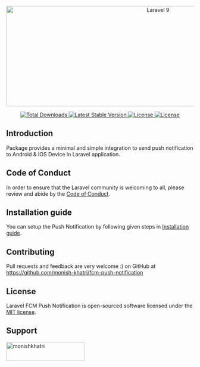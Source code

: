 <p align="center"><img alt="Laravel 9" border="0" data-original-height="420" data-original-width="1000" height="269" src="https://3.bp.blogspot.com/-gGoAVGD0qu8/XHRyhVAG_NI/AAAAAAAADYg/6lijW4uQeeEMTAtuz7msjVeO4ohj2SB4gCLcBGAs/s1600/image1.gif" width="800"></p>
<p align="center">
    <a href="https://packagist.org/packages/monish-khatri/fcm-push-notifications">
        <img src="https://img.shields.io/packagist/dt/monish-khatri/fcm-push-notification" alt="Total Downloads">
    </a>
    <a href="https://packagist.org/packages/monish-khatri/fcm-push-notification">
        <img src="https://img.shields.io/packagist/v/monish-khatri/fcm-push-notification" alt="Latest Stable Version">
    </a>
    <a href="https://packagist.org/packages/monish-khatri/fcm-push-notification">
        <img src="https://img.shields.io/packagist/l/monish-khatri/fcm-push-notification" alt="License">
    </a>
    <a href="https://packagist.org/packages/monish-khatri/fcm-push-notification">
        <img src="https://img.shields.io/packagist/stars/monish-khatri/fcm-push-notification" alt="License">
    </a>
</p>

## Introduction

Package provides a minimal and simple integration to send push notification to Android & IOS Device in Laravel application.

## Code of Conduct

In order to ensure that the Laravel community is welcoming to all, please review and abide by the [Code of Conduct](https://laravel.com/docs/contributions#code-of-conduct).


## Installation guide

You can setup the Push Notification by following given steps in [Installation guide](INSTALLATION.md).

## Contributing
Pull requests and feedback are very welcome :)
on GitHub at https://github.com/monish-khatri/fcm-push-notification

## License

Laravel FCM Push Notification is open-sourced software licensed under the [MIT license](LICENSE.md).

## Support
<p><a href="https://www.buymeacoffee.com/monishkhatri"> <img align="left" src="https://cdn.buymeacoffee.com/buttons/v2/default-yellow.png" height="50" width="210" alt="monishkhatri" /></a></p><br><br>
